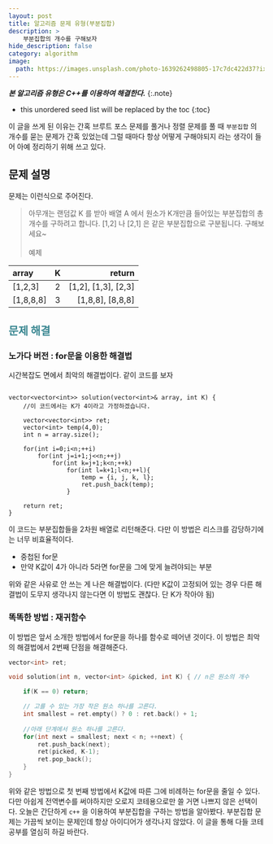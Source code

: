```yaml
---
layout: post
title: 알고리즘 문제 유형(부분집합)
description: >
    부분집합의 개수를 구해보자
hide_description: false
category: algorithm
image:
  path: https://images.unsplash.com/photo-1639262498805-17c7dc422d37?ixlib=rb-1.2.1&ixid=MnwxMjA3fDB8MHxwaG90by1wYWdlfHx8fGVufDB8fHx8&auto=format&fit=crop&w=1170&q=80
---
```


***본 알고리즘 유형은 C++를 이용하여 해결한다.***
{:.note}

* this unordered seed list will be replaced by the toc
{:toc}

이 글을 쓰게 된 이유는 간혹 브루트 포스 문제를 풀거나 정렬 문제를 풀 때 `부분집합` 의 개수를 묻는 문제가 간혹 있었는데
그럴 때마다 항상 어떻게 구해야되지 라는 생각이 들어 아예 정리하기 위해 쓰고 있다.

## 문제 설명

문제는 이런식으로 주어진다.

> 아무개는 랜덤값 K 를 받아 배열 A 에서 원소가 K개만큼 들어있는 부분집합의 총 개수를 구하려고 합니다.
> [1,2] 나 [2,1] 은 같은 부분집합으로 구분됩니다. 구해보세요~ <br><br>
> 예제

array|K|return
:---|:---:|---:
[1,2,3]|2|[1,2], [1,3], [2,3]
[1,8,8,8]|3|[1,8,8], [8,8,8]

## <span style="color:#3a8791;">문제 해결</span>

### 노가다 버전 : for문을 이용한 해결법

시간복잡도 면에서 최악의 해결법이다. 같이 코드를 보자

<pre><code class="C++">
vector&lt;vector&lt;int>> solution(vector&lt;int>& array, int K) {
    //이 코드에서는 K가 4이라고 가정하겠습니다.

    vector&lt;vector&lt;int>> ret;
    vector&lt;int> temp(4,0);
    int n = array.size();

    for(int i=0;i&lt;n;++i)
        for(int j=i+1;j<&ltn;++j)
            for(int k=j+1;k&lt;n;++k)
                for(int l=k+1;l&lt;n;++l){
                    temp = {i, j, k, l};
                    ret.push_back(temp);
                }

    return ret;
}
</code></pre>

이 코드는 부분집합들을 2차원 배열로 리턴해준다. 다만 이 방법은 리스크를 감당하기에는 너무 비효율적이다.<br>

* 중첩된 for문
* 만약 K값이 4가 아니라 5라면 for문을 그에 맞게 늘려야되는 부분

위와 같은 사유로 안 쓰는 게 나은 해결법이다. (다만 K값이 고정되어 있는 경우 다른 해결법이 도무지 생각나지 않는다면 이 방법도 괜찮다. 단 K가 작아야 됨)

### 똑똑한 방법 : 재귀함수

이 방법은 앞서 소개한 방법에서 for문을 하나를 함수로 떼어낸 것이다. 이 방법은 최악의 해결법에서 2번째 단점을 해결해준다.

```c++
vector<int> ret;

void solution(int n, vector<int> &picked, int K) { // n은 원소의 개수

    if(K == 0) return;

    // 고를 수 있는 가장 작은 원소 하나를 고른다.
    int smallest = ret.empty() ? 0 : ret.back() + 1;
    
    //아래 단계에서 원소 하나를 고른다.
    for(int next = smallest; next < n; ++next) {
        ret.push_back(next);
        ret(picked, K-1);
        ret.pop_back();
    }
}
```

위와 같은 방법으로 첫 번째 방법에서 K값에 따른 그에 비례하는 for문을 줄일 수 있다. 다만 아쉽게 전역변수를 써야하지만 오로지 코테용으로만 쓸 거면
나쁘지 않은 선택이다. 오늘은 간단하게 `c++` 을 이용하여 부분집합을 구하는 방법을 알아봤다. 부분집합 문제는 가끔씩 보이는 문제인데 항상
아이디어가 생각나지 않았다. 이 글을 통해 다들 코테 공부를 열심히 하길 바란다.

